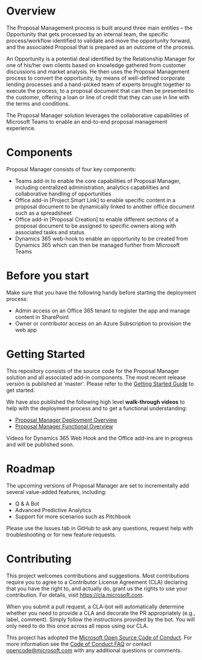 # Overview
The Proposal Management process is built around three main entities – the Opportunity that gets processed by an internal team, the specific process/workflow identified to validate and move the opportunity forward, and the associated Proposal that is prepared as an outcome of the process.

An Opportunity is a potential deal identified by the Relationship Manager for one of his/her own clients based on knowledge gathered from customer discussions and market analysis. He then uses the Proposal Management process to convert the opportunity, by means of well-defined corporate lending processes and a hand-picked team of experts brought together to execute the process, to a proposal document that can then be presented to the customer, offering a loan or line of credit that they can use in line with the terms and conditions.

The Proposal Manager solution leverages the collaborative capabilities of Microsoft Teams to enable an end-to-end proposal management experience. 

# Components
Proposal Manager consists of four key components:
  - Teams add-in to enable the core capabilities of Proposal Manager, including centralized administration, analytics capabilities and collaborative handling of opportunities
  - Office add-in [Project Smart Link] to enable specific content in a proposal document to be dynamically linked to another office document such as a spreadsheet
  - Office add-in [Proposal Creation] to enable different sections of a proposal document to be assigned to specific owners along with associated tasks and status
  - Dynamics 365 web-hook to enable an opportunity to be created from Dynamics 365 which can then be managed further from Microsoft Teams

# Before you start
Make sure that you have the following handy before starting the deployment process:
  - Admin access on an Office 365 tenant to register the app and manage content in SharePoint
  - Owner or contributor access on an Azure Subscription to provision the web app

# Getting Started
This repository consists of the source code for the Proposal Manager solution and all associated add-in components. The most recent release version is published at 'master'. Please refer to the [Getting Started Guide](https://github.com/OfficeDev/ProposalManager/blob/master/Documents/Proposal_Manager_Getting_Started_Guide.docx) to get started.

We have also published the following high level **walk-through videos** to help with the deployment process and to get a functional understanding:
  - [Proposal Manager Deployment Overview](https://youtu.be/mlmzLMFDxcQ)
  - [Proposal Manager Functional Overview](https://youtu.be/lNjG9e9U0p0)

Videos for Dynamics 365 Web Hook and the Office add-ins are in progress and will be published soon.

# Roadmap
The upcoming versions of Proposal Manager are set to incrementally add several value-added features, including:
  - Q & A Bot
  - Advanced Predictive Analytics
  - Support for more scenarios such as Pitchbook
 
Please use the Issues tab in GitHub to ask any questions, request help with troubleshooting or for new feature requests. 
# Contributing

This project welcomes contributions and suggestions.  Most contributions require you to agree to a Contributor License Agreement (CLA) declaring that you have the right to, and actually do, grant us the rights to use your contribution. For details, visit https://cla.microsoft.com.

When you submit a pull request, a CLA-bot will automatically determine whether you need to provide a CLA and decorate the PR appropriately (e.g., label, comment). Simply follow the instructions provided by the bot. You will only need to do this once across all repos using our CLA.

This project has adopted the [Microsoft Open Source Code of Conduct](https://opensource.microsoft.com/codeofconduct/). For more information see the [Code of Conduct FAQ](https://opensource.microsoft.com/codeofconduct/faq/) or contact [opencode@microsoft.com](mailto:opencode@microsoft.com) with any additional questions or comments.
